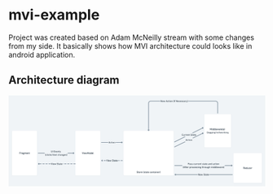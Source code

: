 # mvi-example
Project was created based on Adam McNeilly stream with some changes from my side. It basically shows how MVI architecture could looks like in android application.

## Architecture diagram
![Screenshot](MVIDiagram.png)
